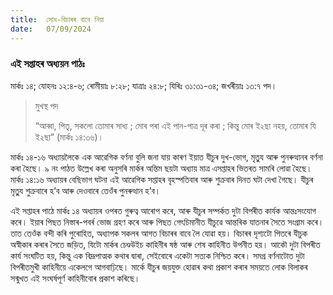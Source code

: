 ```yaml
---
title:  সোধ-বিচাৰৰ বাবে নিয়া
date:   07/09/2024
---
```


### এই সপ্তাহৰ অধ্যয়ন পাঠঃ
মাৰ্কঃ ১৪; যোহনঃ ১২:৪-৬; ৰোমীয়াঃ ৮:২৮; যাত্ৰাঃ ২৪:৮; যিৰিঃ ৩১:৩১-৩৪; জখৰীয়াঃ ১৩:৭ পদ।

> <p>মুখস্থ পদ</p>
> “আব্বা, পিতৃ, সকলো তোমাৰ সাধ্য ; মোৰ পৰা এই পান-পাত্ৰ দূৰ কৰা ; কিন্তু মোৰ ই২ছা নহয়, তোমাৰ যি ই২ছা” (মাৰ্কঃ ১৪:৩৬)।

মাৰ্কঃ ১৪-১৬ অধ্যায়লৈকে এক আৱেগিক বৰ্ণনা বুলি জনা যায় কাৰণ ইয়াত যীচুৰ দুখ-ভোগ, মৃতু্য আৰু পুনৰুত্থানৰ বৰ্ণনা কৰা হৈছে। ৯ নং পাঠত উল্লেখ কৰা অনুসৰি মাৰ্কৰ অন্তিম ছয়টা অধ্যায় মাত্ৰ এসপ্তাহৰ ভিতৰত সামৰি লোৱা হৈছে। মাৰ্কঃ ১৪:১৬ অধ্যায়ৰ বেছিভাগ ঘটনা এই আৱেগিক সপ্তাহৰ বৃহস্পতিবাৰ আৰু শুক্ৰবাৰ দিনত ঘটা দেখা গৈছে। যীচুৰ মৃতু্য শুক্ৰবাৰে হ’ব আৰু দেওবাৰে তেওঁৰ পুনৰুত্থান হ’ব।

এই সপ্তাহৰ পাঠে মাৰ্কঃ ১৪ অধ্যায়ৰ ওপৰত গুৰুত্ব আৰোপ কৰে, আৰু যীচুৰ সম্পৰ্কত দুটা বিপৰীত কাৰ্যক আন্তঃসংযোগ কৰে। ইয়াৰ পিছত নিস্তাৰ-পবৰ্ৰ ভোজ গ্ৰহণ কৰে আৰু পিছত গেৎচিমানীত যীচুৱে আন্তৰিক যাতনাৰ সৈতে সংগ্ৰাম কৰে। তাত তেওঁক বন্দী কৰি পুৰোহিত, অধ্যাপক সকলৰ আগত বিচাৰৰ বাবে লৈ যোৱা হয়। বিচাৰৰ দৃশ্যটো পিতৰে যীচুক অস্বীকাৰ কৰাৰ সৈতে জড়িত, যিটো মাৰ্কৰ চেণ্ডউইচ কাহিনীৰ ষষ্ঠ আৰু শেষ কাহিনীত উপনীত হয়। আকৌ দুটা বিপৰীত কাৰ্য সংঘটিত হয়, কিন্তু এক বিদ্ৰূপাত্মক কথাৰ দ্বাৰা, সেইবোৰে একেটা সত্যক নিশ্চিত কৰে। সমগ্ৰ বৰ্ণনাটোত দুটা বিপৰীতমুখী কাহিনীয়ে একেলগে আগবাঢ়িছে। মাৰ্কে যীচুৰ জয়যুক্ত হোৱাৰ কথা প্ৰকাশ কৰাৰ সময়তে লোক বিলাকৰ সন্মুখত এই সংঘৰ্ষপূৰ্ণ কাহিনীবোৰ প্ৰকাশ কৰিছে।